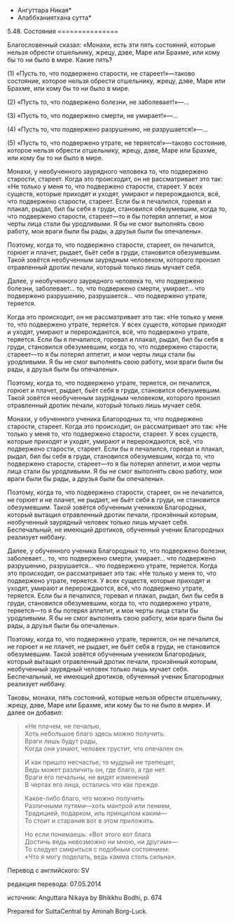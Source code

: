 * Ангуттара Никая*
* Алаббханиятхана сутта*

5\.48\. Состояния
\=\=\=\=\=\=\=\=\=\=\=\=\=\=\=

Благословенный сказал: «Монахи, есть эти пять состояний, которые нельзя обрести отшельнику, жрецу, дэве, Маре или Брахме, или кому бы то ни было в мире\. Какие пять?

\(1\) «Пусть то, что подвержено старости, не стареет\!»—таково состояние, которое нельзя обрести отшельнику, жрецу, дэве, Маре или Брахме, или кому бы то ни было в мире\.

\(2\) «Пусть то, что подвержено болезни, не заболевает\!»—…

\(3\) «Пусть то, что подвержено смерти, не умирает\!»—…

\(4\) «Пусть то, что подвержено разрушению, не разрушается\!»—…

\(5\) «Пусть то, что подвержено утрате, не теряется\!»—таково состояние, которое нельзя обрести отшельнику, жрецу, дэве, Маре или Брахме, или кому бы то ни было в мире\.

Монахи, у необученного заурядного человека то, что подвержено старости, стареет\. Когда это происходит, он не рассматривает это так: «Не только у меня то, что подвержено старости, стареет\. У всех существ, которые приходят и уходят, умирают и перерождаются, всё, что подвержено старости, стареет\. Если бы я печалился, горевал и плакал, рыдал, бил бы себя в груди, становился обезумевшим, когда то, что подвержено старости, стареет—то я бы потерял аппетит, и мои черты лица стали бы уродливыми\. Я бы не смог выполнять свою работу, мои враги были бы рады, а друзья были бы опечалены»\.

Поэтому, когда то, что подвержено старости, стареет, он печалится, горюет и плачет, рыдает, бьёт себя в груди, становится обезумевшим\. Такой зовётся необученным заурядным человеком, которого пронзил отравленный дротик печали, который только лишь мучает себя\.

Далее, у необученного заурядного человека то, что подвержено болезни, заболевает… то, что подвержено смерти, умирает… что подвержено разрушению, разрушается… что подвержено утрате, теряется\.

Когда это происходит, он не рассматривает это так: «Не только у меня то, что подвержено утрате, теряется\. У всех существ, которые приходят и уходят, умирают и перерождаются, всё, что подвержено утрате, теряется\. Если бы я печалился, горевал и плакал, рыдал, бил бы себя в груди, становился обезумевшим, когда то, что подвержено старости, стареет—то я бы потерял аппетит, и мои черты лица стали бы уродливыми\. Я бы не смог выполнять свою работу, мои враги были бы рады, а друзья были бы опечалены»\.

Поэтому, когда то, что подвержено утрате, теряется, он печалится, горюет и плачет, рыдает, бьёт себя в груди, становится обезумевшим\. Такой зовётся необученным заурядным человеком, которого пронзил отравленный дротик печали, который только лишь мучает себя\.

Монахи, у обученного ученика Благородных то, что подвержено старости, стареет\. Когда это происходит, он рассматривает это так: «Не только у меня то, что подвержено старости, стареет\. У всех существ, которые приходят и уходят, умирают и перерождаются, всё, что подвержено старости, стареет\. Если бы я печалился, горевал и плакал, рыдал, бил бы себя в груди, становился обезумевшим, когда то, что подвержено старости, стареет—то я бы потерял аппетит, и мои черты лица стали бы уродливыми\. Я бы не смог выполнять свою работу, мои враги были бы рады, а друзья были бы опечалены»\.

Поэтому, когда то, что подвержено старости, стареет, он не печалится, не горюет и не плачет, не рыдает, не бьёт себя в груди, не становится обезумевшим\. Такой зовётся обученным учеником Благородных, который вытащил отравленный дротик печали, пронзённый которым, необученный заурядный человек только лишь мучает себя\. Беспечальный, не имеющий дротиков, обученный ученик Благородных реализует ниббану\.

Далее, у обученного ученика Благородных то, что подвержено болезни, заболевает… то, что подвержено смерти, умирает… что подвержено разрушению, разрушается… что подвержено утрате, теряется\. Когда это происходит, он рассматривает это так: «Не только у меня то, что подвержено утрате, теряется\. У всех существ, которые приходят и уходят, умирают и перерождаются, всё, что подвержено утрате, теряется\. Если бы я печалился, горевал и плакал, рыдал, бил бы себя в груди, становился обезумевшим, когда то, что подвержено утрате, теряется—то я бы потерял аппетит, и мои черты лица стали бы уродливыми\. Я бы не смог выполнять свою работу, мои враги были бы рады, а друзья были бы опечалены»\.

Поэтому, когда то, что подвержено утрате, теряется, он не печалится, не горюет и не плачет, не рыдает, не бьёт себя в груди, не становится обезумевшим\. Такой зовётся обученным учеником Благородных, который вытащил отравленный дротик печали, пронзённый которым, необученный заурядный человек только лишь мучает себя\. Беспечальный, не имеющий дротиков, обученный ученик Благородных реализует ниббану\.

Таковы, монахи, пять состояний, которые нельзя обрести отшельнику, жрецу, дэве, Маре или Брахме, или кому бы то ни было в мире»\. И далее он добавил:

> «Не плачем, не печалью,  
> Хоть небольшое благо здесь можно получить\.  
> Враги лишь будут рады,  
> Когда они узнают, человек грустит, что опечален он\.  
>   
> И как пришло несчастье, то мудрый не трепещет,  
> Ведь может различить он, где благо, а где нет\.  
> Враги его печальны, не видят изменений  
> В чертах его лица, остались что как прежде\.  
>   
> Какое\-либо благо, что можно получить  
> Различными путями—хоть мантрой или пением,  
> Традицией, подарком, иль принципом каким—  
> То стоит и старания вот в этом приложить\.  
>   
> Но если понимаешь: «Вот этого вот блага  
> Достичь ведь невозможно ни мною, ни другим»—  
> То следует смириться с подобным состоянием:  
> «Что я могу поделать, ведь камма столь сильна»\.

Перевод с английского: SV

редакция перевода: 07\.05\.2014

источник: Anguttara Nikaya by Bhikkhu Bodhi, p\. 674

Prepared for SuttaCentral by Aminah Borg\-Luck\.